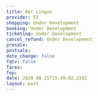 ```yaml
---
title: Aer Lingus
provider: EI
shopping: Under Development
booking: Under Development
ticketing: Under Development
cancel_refund: Under Development
presale:
postsale:
date_change: false
fqtv: false
fares:
fop:
date: 2020-08-25T15:49:02.218Z
layout: post
---
```

